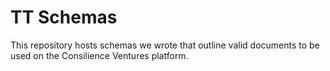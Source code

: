 # TT Schemas

This repository hosts schemas we wrote that outline valid documents to be used on the Consilience Ventures platform.
